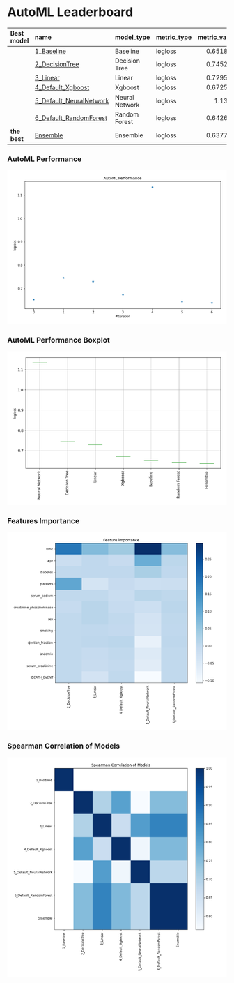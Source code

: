 # AutoML Leaderboard

| Best model   | name                                                         | model_type     | metric_type   |   metric_value |   train_time |
|:-------------|:-------------------------------------------------------------|:---------------|:--------------|---------------:|-------------:|
|              | [1_Baseline](1_Baseline/README.md)                           | Baseline       | logloss       |       0.651834 |         1.61 |
|              | [2_DecisionTree](2_DecisionTree/README.md)                   | Decision Tree  | logloss       |       0.745252 |        14.68 |
|              | [3_Linear](3_Linear/README.md)                               | Linear         | logloss       |       0.729557 |         5.14 |
|              | [4_Default_Xgboost](4_Default_Xgboost/README.md)             | Xgboost        | logloss       |       0.672562 |         5.75 |
|              | [5_Default_NeuralNetwork](5_Default_NeuralNetwork/README.md) | Neural Network | logloss       |       1.1347   |         2.55 |
|              | [6_Default_RandomForest](6_Default_RandomForest/README.md)   | Random Forest  | logloss       |       0.642638 |         7.02 |
| **the best** | [Ensemble](Ensemble/README.md)                               | Ensemble       | logloss       |       0.637739 |         0.65 |

### AutoML Performance
![AutoML Performance](ldb_performance.png)

### AutoML Performance Boxplot
![AutoML Performance Boxplot](ldb_performance_boxplot.png)

### Features Importance
![features importance across models](features_heatmap.png)



### Spearman Correlation of Models
![models spearman correlation](correlation_heatmap.png)

